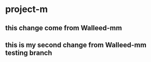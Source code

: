 # project-m
## this change come from Walleed-mm
## this is my second change from Walleed-mm testing branch 

